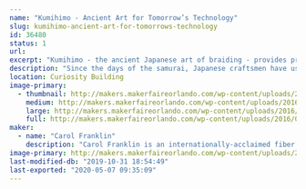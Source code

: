 ```yaml
---
name: "Kumihimo - Ancient Art for Tomorrow’s Technology"
slug: kumihimo-ancient-art-for-tomorrows-technology
id: 36480
status: 1
url: 
excerpt: "Kumihimo - the ancient Japanese art of braiding - provides products for many modern applications. Try your hand at creating a braid using traditional equipment."
description: "Since the days of the samurai, Japanese craftsmen have used five types of custom stands to create a variety of braided cords that serve many different purposes. Learn more about both modern and ancient applications and try your hand at using the most basic of the five stands: the maru dai."
location: Curiosity Building
image-primary:
  - thumbnail: http://makers.makerfaireorlando.com/wp-content/uploads/2016/09/maru-dai-150x150.png
    medium: http://makers.makerfaireorlando.com/wp-content/uploads/2016/09/maru-dai-300x201.png
    large: http://makers.makerfaireorlando.com/wp-content/uploads/2016/09/maru-dai.png
    full: http://makers.makerfaireorlando.com/wp-content/uploads/2016/09/maru-dai.png
maker:
  - name: "Carol Franklin"
    description: "Carol Franklin is an internationally-acclaimed fiber artist and teacher living in Orlando, Florida. Practicing the ancient Japanese fiber craft of kumihimo (literally \"coming together of threads\") for nearly two decades, she has lectured, taught and exhibited work in Japan and throughout North America. Carol's work ranges from creating vivid images through joined braids to making rich jewelry combining silk, precious metals, glasswork and gems. Her teaching focuses on making this deeply Japanese form accessible to North American students. She is a Founding Member of the American Kumihimo Society and serves on its Advisory Council."
image-primary: http://makers.makerfaireorlando.com/wp-content/uploads/2016/10/headshot.jpg
last-modified-db: "2019-10-31 18:54:49"
last-exported: "2020-05-07 09:35:09"
---
```


